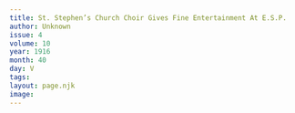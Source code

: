 ```yaml
---
title: St. Stephen’s Church Choir Gives Fine Entertainment At E.S.P.
author: Unknown
issue: 4
volume: 10
year: 1916
month: 40
day: V
tags:
layout: page.njk
image:
---
```

